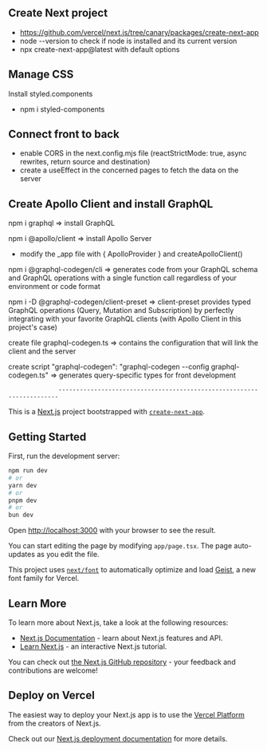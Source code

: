 ## Create Next project

- https://github.com/vercel/next.js/tree/canary/packages/create-next-app
- node --version to check if node is installed and its current version
- npx create-next-app@latest with default options

## Manage CSS

Install styled.components

- npm i styled-components

## Connect front to back

- enable CORS in the next.config.mjs file (reactStrictMode: true, async rewrites, return source and destination)
- create a useEffect in the concerned pages to fetch the data on the server

## Create Apollo Client and install GraphQL

npm i graphql => install GraphQL

npm i @apollo/client => install Apollo Server

- modify the _app file with { ApolloProvider } and createApolloClient()

npm i @graphql-codegen/cli => generates code from your GraphQL schema and GraphQL operations with a single function call regardless of your environment or code format


npm i -D @graphql-codegen/client-preset => client-preset provides typed GraphQL operations (Query, Mutation and Subscription) by perfectly integrating with your favorite GraphQL clients (with Apollo Client in this project's case)

create file graphql-codegen.ts => contains the configuration that will link the client and the server

create script "graphql-codegen": "graphql-codegen --config graphql-codegen.ts" => generates query-specific types for front development

                  ----------------------------------------------------------------------

This is a [Next.js](https://nextjs.org) project bootstrapped with [`create-next-app`](https://nextjs.org/docs/app/api-reference/cli/create-next-app).

## Getting Started

First, run the development server:

```bash
npm run dev
# or
yarn dev
# or
pnpm dev
# or
bun dev
```

Open [http://localhost:3000](http://localhost:3000) with your browser to see the result.

You can start editing the page by modifying `app/page.tsx`. The page auto-updates as you edit the file.

This project uses [`next/font`](https://nextjs.org/docs/app/building-your-application/optimizing/fonts) to automatically optimize and load [Geist](https://vercel.com/font), a new font family for Vercel.

## Learn More

To learn more about Next.js, take a look at the following resources:

- [Next.js Documentation](https://nextjs.org/docs) - learn about Next.js features and API.
- [Learn Next.js](https://nextjs.org/learn) - an interactive Next.js tutorial.

You can check out [the Next.js GitHub repository](https://github.com/vercel/next.js) - your feedback and contributions are welcome!

## Deploy on Vercel

The easiest way to deploy your Next.js app is to use the [Vercel Platform](https://vercel.com/new?utm_medium=default-template&filter=next.js&utm_source=create-next-app&utm_campaign=create-next-app-readme) from the creators of Next.js.

Check out our [Next.js deployment documentation](https://nextjs.org/docs/app/building-your-application/deploying) for more details.
